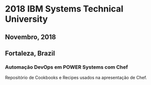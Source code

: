# 2018 IBM Systems Technical University

## Novembro, 2018
## Fortaleza, Brazil

### Automação DevOps em POWER Systems com Chef

Repositório de Cookbooks e Recipes  usados na apresentação de Chef.
